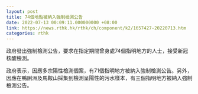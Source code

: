 ```yaml
---
layout: post
title: 74個地點被納入強制檢測公告
date: 2022-07-13 00:09:11.000000000 +08:00
link: https://news.rthk.hk/rthk/ch/component/k2/1657427-20220713.htm
categories: rthk
---
```


政府發出強制檢測公告，要求在指定期間曾身處74個指明地方的人士，接受新冠核酸檢測。

政府表示，因應多宗陽性檢測個案，有71個指明地方被納入強制檢測公告。另外，因應在鴨脷洲及馬鞍山採集到檢測呈陽性的污水樣本，有三個指明地方被納入強制檢測公告。
